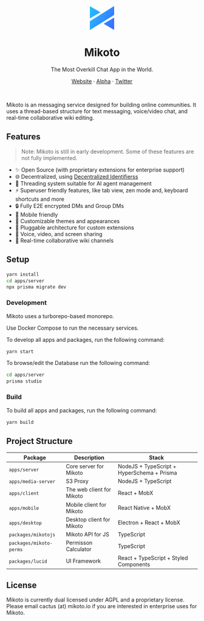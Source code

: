 <p align="center">
  <img src="./apps/client/public/logo/logo-mono.svg" width="64px">
</p>

<h1 align="center">
  Mikoto
</h1>

<p align="center">The Most Overkill Chat App in the World.</p>
<p align="center">
  <a href='https://mikoto.io'>Website</a> · 
  <a href='https://alpha.mikoto.io'>Alpha</a> ·
  <a href='https://twitter.com/mikotoIO'>Twitter</a>
</p>
<br>

Mikoto is an messaging service designed for building online communities. It uses a thread-based structure for text messaging, voice/video chat, and real-time collaborative wiki editing.

## Features

> Note: Mikoto is still in early development. Some of these features are not fully implemented.

- ✨ Open Source (with proprietary extensions for enterprise support)
- 🌐 Decentralized, using [Decentralized Identifierss](https://www.w3.org/TR/did-core/)
- 🧵 Threading system suitable for AI agent management
- ⚡️ Superuser friendly features, like tab view, zen mode and, keyboard shortcuts and more
- 🔒 Fully E2E encrypted DMs and Group DMs
- 📱 Mobile friendly
- 🎨 Customizable themes and appearances
- 🔌 Pluggable architecture for custom extensions
- 📡 Voice, video, and screen sharing
- 📝 Real-time collaborative wiki channels

## Setup

```sh
yarn install
cd apps/server
npx prisma migrate dev
```

### Development

Mikoto uses a turborepo-based monorepo.

Use Docker Compose to run the necessary services.

To develop all apps and packages, run the following command:

```sh
yarn start
```

To browse/edit the Database run the following command:

```sh
cd apps/server
prisma studio
```

### Build

To build all apps and packages, run the following command:

```sh
yarn build
```

## Project Structure

| Package                 | Description               | Stack                                      |
| ----------------------- | ------------------------- | ------------------------------------------ |
| `apps/server`           | Core server for Mikoto    | NodeJS + TypeScript + HyperSchema + Prisma |
| `apps/media-server`     | S3 Proxy                  | NodeJS + TypeScript                        |
| `apps/client`           | The web client for Mikoto | React + MobX                               |
| `apps/mobile`           | Mobile client for Mikoto  | React Native + MobX                        |
| `apps/desktop`          | Desktop client for Mikoto | Electron + React + MobX                    |
| `packages/mikotojs`     | Mikoto API for JS         | TypeScript                                 |
| `packages/mikoto-perms` | Permisson Calculator      | TypeScript                                 |
| `packages/lucid`        | UI Framework              | React + TypeScript + Styled Components     |

## License

Mikoto is currently dual licensed under AGPL and a proprietary license. Please email cactus (at) mikoto.io if you are interested in enterprise uses for Mikoto.
